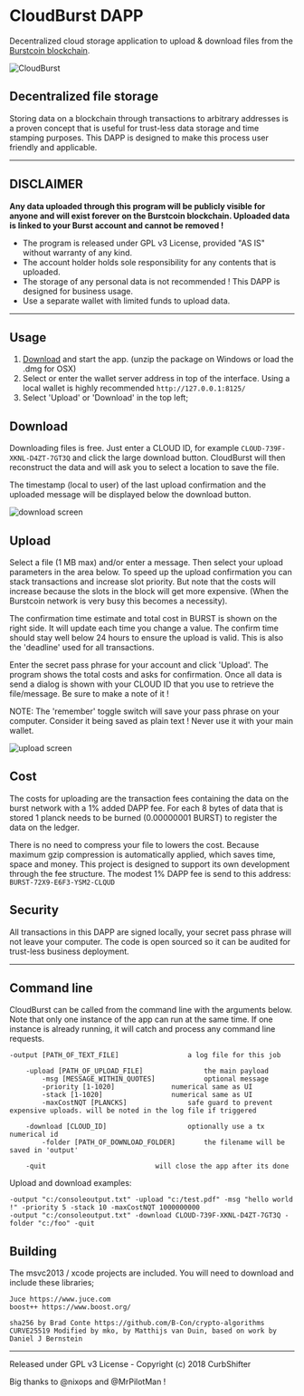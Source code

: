 # CloudBurst DAPP
Decentralized cloud storage application to upload &amp; download files from the [Burstcoin blockchain](http://burst-coin.org/).

![CloudBurst](https://github.com/CurbShifter/CloudBurstDAPP/blob/master/img/cloudburst-logo-big.png)

Decentralized file storage
-
Storing data on a blockchain through transactions to arbitrary addresses is a proven concept that is useful for trust-less data storage and time stamping purposes. This DAPP is designed to make this process user friendly and applicable.

----------
DISCLAIMER
-
**Any data uploaded through this program will be publicly visible for anyone and will exist forever on the Burstcoin blockchain. Uploaded data is linked to your Burst account and cannot be removed !**

* The program is released under GPL v3 License, provided "AS IS" without warranty of any kind.
* The account holder holds sole responsibility for any contents that is uploaded.
* The storage of any personal data is not recommended ! This DAPP is designed for business usage.
* Use a separate wallet with limited funds to upload data.

----------

Usage 
-
1. [Download](https://github.com/CurbShifter/CloudBurstDAPP/releases) and start the app. (unzip the package on Windows or load the .dmg for OSX)
2. Select or enter the wallet server address in top of the interface. Using a local wallet is highly recommended `http://127.0.0.1:8125/`
3. Select 'Upload' or 'Download' in the top left;

## Download ##
Downloading files is free. Just enter a CLOUD ID, for example `CLOUD-739F-XKNL-D4ZT-7GT3Q` and click the large download button. CloudBurst will then reconstruct the data and will ask you to select a location to save the file. 

The timestamp (local to user) of the last upload confirmation and the uploaded message will be displayed below the download button.

![download screen](https://github.com/CurbShifter/CloudBurstDAPP/blob/master/img/cloudburst-download-screen.png)

## Upload ##
Select a file (1 MB max) and/or enter a message. Then select your upload parameters in the area below. To speed up the upload confirmation you can stack transactions and increase slot priority. But note that the costs will increase because the slots in the block will get more expensive. (When the Burstcoin network is very busy this becomes a necessity).

The confirmation time estimate and total cost in BURST is shown on the right side. It will update each time you change a value. The confirm time should stay well below 24 hours to ensure the upload is valid. This is also the 'deadline' used for all transactions.

Enter the secret pass phrase for your account and click 'Upload'. The program shows the total costs and asks for confirmation. Once all data is send a dialog is shown with your CLOUD ID that you use to retrieve the file/message. Be sure to make a note of it !

NOTE: The 'remember' toggle switch will save your pass phrase on your computer. Consider it being saved as plain text ! Never use it with your main wallet.

![upload screen](https://github.com/CurbShifter/CloudBurstDAPP/blob/master/img/cloudburst-upload-screen.png)

Cost
-
The costs for uploading are the transaction fees containing the data on the burst network with a 1% added DAPP fee. For each 8 bytes of data that is stored 1 planck needs to be burned (0.00000001 BURST) to register the data on the ledger. 

There is no need to compress your file to lowers the cost. Because maximum gzip compression is automatically applied, which saves time, space and money. This project is designed to support its own development through the fee structure. The modest 1% DAPP fee is send to this address: `BURST-72X9-E6F3-YSM2-CLQUD`

Security
-
All transactions in this DAPP are signed locally, your secret pass phrase will not leave your computer. The code is open sourced so it can be audited for trust-less business deployment.

----------
Command line
-
CloudBurst can be called from the command line with the arguments below. Note that only one instance of the app can run at the same time. If one instance is already running, it will catch and process any command line requests.

	-output [PATH_OF_TEXT_FILE]					a log file for this job

		-upload [PATH_OF_UPLOAD_FILE]				the main payload
			-msg [MESSAGE_WITHIN_QUOTES]			optional message
			-priority [1-1020]				numerical same as UI
			-stack [1-1020]					numerical same as UI
			-maxCostNQT [PLANCKS]				safe guard to prevent expensive uploads. will be noted in the log file if triggered

		-download [CLOUD_ID]					optionally use a tx numerical id
			-folder [PATH_OF_DOWNLOAD_FOLDER]		the filename will be saved in 'output'

		-quit							will close the app after its done

Upload and download examples:
	
	-output "c:/consoleoutput.txt" -upload "c:/test.pdf" -msg "hello world !" -priority 5 -stack 10 -maxCostNQT 1000000000
	-output "c:/consoleoutput.txt" -download CLOUD-739F-XKNL-D4ZT-7GT3Q -folder "c:/foo" -quit


Building
-
The msvc2013 / xcode projects are included. You will need to download and include these libraries;

    Juce https://www.juce.com
    boost++ https://www.boost.org/

	sha256 by Brad Conte https://github.com/B-Con/crypto-algorithms
	CURVE25519 Modified by mko, by Matthijs van Duin, based on work by Daniel J Bernstein


----------

Released under GPL v3 License - Copyright (c) 2018 CurbShifter

Big thanks to @nixops and @MrPilotMan !

